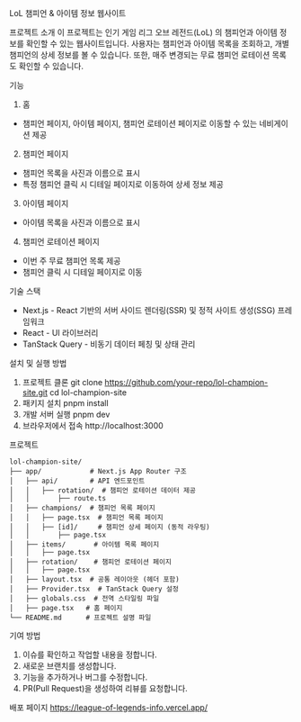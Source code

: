 LoL 챔피언 & 아이템 정보 웹사이트

프로젝트 소개
이 프로젝트는 인기 게임 리그 오브 레전드(LoL) 의 챔피언과 아이템 정보를 확인할 수 있는 웹사이트입니다. 
사용자는 챔피언과 아이템 목록을 조회하고, 개별 챔피언의 상세 정보를 볼 수 있습니다. 
또한, 매주 변경되는 무료 챔피언 로테이션 목록도 확인할 수 있습니다.

기능
1. 홈
- 챔피언 페이지, 아이템 페이지, 챔피언 로테이션 페이지로 이동할 수 있는 네비게이션 제공

2. 챔피언 페이지
- 챔피언 목록을 사진과 이름으로 표시
- 특정 챔피언 클릭 시 디테일 페이지로 이동하여 상세 정보 제공

3. 아이템 페이지
- 아이템 목록을 사진과 이름으로 표시

4. 챔피언 로테이션 페이지
- 이번 주 무료 챔피언 목록 제공
- 챔피언 클릭 시 디테일 페이지로 이동

기술 스택
- Next.js - React 기반의 서버 사이드 렌더링(SSR) 및 정적 사이트 생성(SSG) 프레임워크
- React - UI 라이브러리
- TanStack Query - 비동기 데이터 페칭 및 상태 관리

설치 및 실행 방법
1. 프로젝트 클론
   git clone https://github.com/your-repo/lol-champion-site.git
   cd lol-champion-site
2. 패키지 설치
   pnpm install
3. 개발 서버 실행
   pnpm dev
4. 브라우저에서 접속
   http://localhost:3000

프로젝트 
```
lol-champion-site/
├── app/            # Next.js App Router 구조
│   ├── api/        # API 엔드포인트
│   │   ├── rotation/  # 챔피언 로테이션 데이터 제공
│   │       ├── route.ts
│   ├── champions/  # 챔피언 목록 페이지
│   │   ├── page.tsx  # 챔피언 목록 페이지
│   │   ├── [id]/     # 챔피언 상세 페이지 (동적 라우팅)
│   │       ├── page.tsx
│   ├── items/       # 아이템 목록 페이지
│   │   ├── page.tsx
│   ├── rotation/    # 챔피언 로테이션 페이지
│   │   ├── page.tsx
│   ├── layout.tsx  # 공통 레이아웃 (헤더 포함)
│   ├── Provider.tsx  # TanStack Query 설정
│   ├── globals.css  # 전역 스타일링 파일
│   ├── page.tsx   # 홈 페이지
└── README.md      # 프로젝트 설명 파일
```

기여 방법
1. 이슈를 확인하고 작업할 내용을 정합니다.
2. 새로운 브랜치를 생성합니다.
3. 기능을 추가하거나 버그를 수정합니다.
4. PR(Pull Request)을 생성하여 리뷰를 요청합니다.

배포 페이지
https://league-of-legends-info.vercel.app/

  



